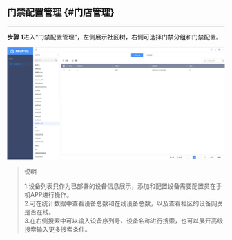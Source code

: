 ## 门禁配置管理 {#门店管理}

---

**步骤 1**进入“门禁配置管理”，左侧展示社区树，右侧可选择门禁分组和门禁配置。

![](/assets/men-jin-pei-zhi-guan-li.jpg)

> 说明
>
> 1.设备列表只作为已部署的设备信息展示，添加和配置设备需要配置员在手机APP进行操作。  
> 2.可在统计数据中查看设备总数和在线设备总数，以及查看社区的设备网关是否在线。  
> 3.在右侧搜索中可以输入设备序列号、设备名称进行搜索，也可以展开高级搜索输入更多搜索条件。



